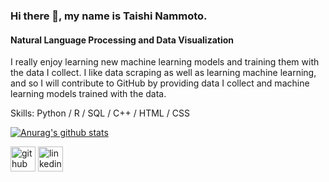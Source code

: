 ### Hi there 👋, my name is Taishi Nammoto.
#### Natural Language Processing and Data Visualization

I really enjoy learning new machine learning models and training them with the data I collect. I like data scraping as well as learning machine learning, and so I will contribute to GitHub by providing data I collect and machine learning models trained with the data. 

Skills: Python / R / SQL / C++ / HTML / CSS

[![Anurag's github stats](https://github-readme-stats.vercel.app/api?username=taishi-nammoto)](https://github.com/anuraghazra/github-readme-stats)

[<img src='https://cdn.jsdelivr.net/npm/simple-icons@3.0.1/icons/github.svg' alt='github' height='40'>](https://github.com/https://github.com/taishi-nammoto)  [<img src='https://cdn.jsdelivr.net/npm/simple-icons@3.0.1/icons/linkedin.svg' alt='linkedin' height='40'>](https://www.linkedin.com/in/https://www.linkedin.com/in/taishi-nammoto/)  
